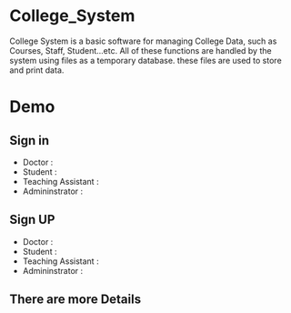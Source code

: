 # College_System
College System is a basic software for managing College Data, such as Courses, Staff, Student...etc. All of these functions are handled by the system using files as a temporary database. these files are used to store and print data.

# Demo
## Sign in
* Doctor : 
* Student : 
* Teaching Assistant : 
* Admininstrator :

## Sign UP
* Doctor : 
* Student : 
* Teaching Assistant : 
* Admininstrator :

## There are more Details
